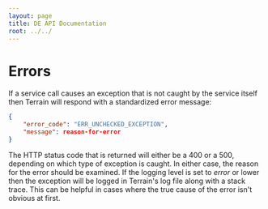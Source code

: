 ```yaml
---
layout: page
title: DE API Documentation
root: ../../
---
```


# Errors

If a service call causes an exception that is not caught by the service itself then Terrain will respond with a standardized error message:

```json
{
    "error_code": "ERR_UNCHECKED_EXCEPTION",
    "message": reason-for-error
}
```

The HTTP status code that is returned will either be a 400 or a 500, depending on which type of exception is caught. In either case, the reason for the error should be examined. If the logging level is set to _error_ or lower then the exception will be logged in Terrain's log file along with a stack trace. This can be helpful in cases where the true cause of the error isn't obvious at first.
